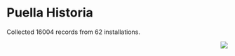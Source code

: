 # Puella Historia

Collected 16004 records from 62 installations.

<p align="right"><img src="https://xn--80aalyho.xn--p1ai/magireco/NAgitan/img/kagome.png" /></p>
